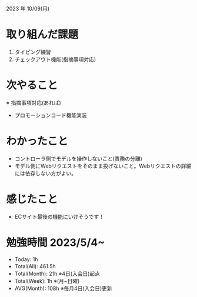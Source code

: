 2023 年 10/09(月)

# 取り組んだ課題

1. タイピング練習
6. チェックアウト機能(指摘事項対応)

# 次やること

※ 指摘事項対応(あれば)
* プロモーションコード機能実装

# わかったこと

* コントローラ側でモデルを操作しないこと(責務の分離)
* モデル側にWebリクエストをそのまま投げないこと。Webリクエストの詳細には依存しない方がよい。

# 感じたこと

* ECサイト最後の機能にいけそうです！

# 勉強時間 2023/5/4~

* Today: 1h
* Total(All): 461.5h　
* Total(Month): 21h ※4日(入会日)起点
* Total(Week): 1h ※(月~日曜)
* AVG(Month): 108h ※毎月4日(入会日)更新
